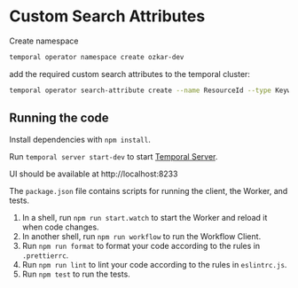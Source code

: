 # Custom Search Attributes

Create namespace 
```bash
temporal operator namespace create ozkar-dev
```
add the required custom search attributes to the temporal cluster:

```bash
temporal operator search-attribute create --name ResourceId --type Keyword --namespace ozkar-dev && temporal operator search-attribute create --name PublicKey --type Keyword --namespace ozkar-dev
```


## Running the code

Install dependencies with `npm install`.

Run `temporal server start-dev` to start [Temporal Server](https://github.com/temporalio/cli/#installation).

UI should be available at http://localhost:8233

The `package.json` file contains scripts for running the client, the Worker, and tests.

1. In a shell, run `npm run start.watch` to start the Worker and reload it when code changes.
1. In another shell, run `npm run workflow` to run the Workflow Client.
1. Run `npm run format` to format your code according to the rules in `.prettierrc`.
1. Run `npm run lint` to lint your code according to the rules in `eslintrc.js`.
1. Run `npm test` to run the tests.
